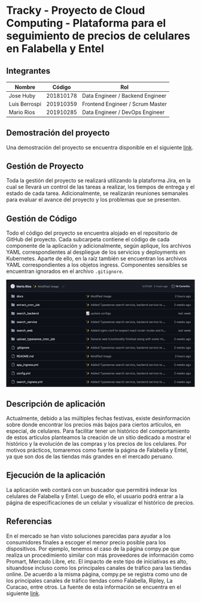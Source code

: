 # Tracky - Proyecto de Cloud Computing - Plataforma para el seguimiento de precios de celulares en Falabella y Entel

## Integrantes

| Nombre | Código | Rol |
| ------ | ------ | --- |
| Jose Huby | 201810178 | Data Engineer / Backend Engineer  |
| Luis Berrospi | 201910359 | Frontend Engineer / Scrum Master |
| Mario Rios | 201910285 | Data Engineer / DevOps Engineer |

## Demostración del proyecto

Una demostración del proyecto se encuentra disponible en el siguiente [link](http://34.128.189.73).

## Gestión de Proyecto

Toda la gestión del proyecto se realizará utilizando la plataforma Jira, en la cual se llevará un control de las tareas a realizar, los tiempos de entrega y el estado de cada tarea. Adicionalmente, se realizarán reuniones semanales para evaluar el avance del proyecto y los problemas que se presenten.

## Gestión de Código

Todo el código del proyecto se encuentra alojado en el repositorio de GitHub del proyecto. Cada subcarpeta contiene el código de cada componente de la aplicación y adicionalmente, según aplique, los archivos YAML correspondientes al despliegue de los servicios y deployments en Kubernetes. Aparte de ello, en la raíz también se encuentran los archivos YAML correspondientes a los objetos ingress. Componentes sensibles se encuentran ignorados en el archivo `.gitignore`.

![img_11.png](img_11.png)

## Descripción de aplicación

Actualmente, debido a las múltiples fechas festivas, existe desinformación sobre donde encontrar los precios más bajos para ciertos artículos, en especial, de celulares. Para facilitar tener un histórico del comportamiento de estos artículos planteamos la creación de un sitio dedicado a mostrar el histórico y la evolución de las compras y los precios de los celulares. Por motivos prácticos, tomaremos como fuente la página de Falabella y Entel, ya que son dos de las tiendas más grandes en el mercado peruano.

## Ejecución de la aplicación

La aplicación web contará con un buscador que permitirá indexar los celulares de Falabella y Entel. Luego de ello, el usuario podrá entrar a la página de especificaciones de un celular y visualizar el histórico de precios.

## Referencias

En el mercado se han visto soluciones parecidas para ayudar a los consumidores finales a escoger el menor precio posible para los dispositivos. Por ejemplo, tenemos el caso de la página compy.pe que realiza un procedimiento similar con más proveedores de información como Promart, Mercado Libre, etc.
El impacto de este tipo de iniciativas es alto, situandose incluso como los principales canales de tráfico para las tiendas online. De acuerdo a la misma página, compy.pe se registra como uno de los principales canales de tráfico tiendas como Falabella, Ripley, La Curacao, entre otros. La fuente de esta información se encuentra en el siguiente [link](https://www.linkedin.com/feed/update/urn:li:activity:6965877213497810944/).